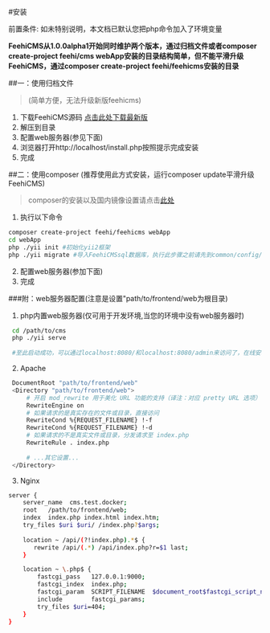 #安装

前置条件: 如未特别说明，本文档已默认您把php命令加入了环境变量

**FeehiCMS从1.0.0alpha1开始同时维护两个版本，通过归档文件或者composer create-project feehi/cms webApp安装的目录结构简单，但不能平滑升级FeehiCMS，通过composer create-project feehi/feehicms安装的目录**


##一：使用归档文件
>(简单方便，无法升级新版feehicms)

1. 下载FeehiCMS源码 [点击此处下载最新版](http://resource-1251086492.file.myqcloud.com/Feehi_CMS.zip)
2. 解压到目录 
3. 配置web服务器(参见下面)
4. 浏览器打开http://localhost/install.php按照提示完成安装
5. 完成
    


##二：使用composer (推荐使用此方式安装，运行composer update平滑升级FeehiCMS)
>composer的安装以及国内镜像设置请点击[此处](http://www.phpcomposer.com/)
1. 执行以下命令
 ```bash
 composer create-project feehi/feehicms webApp
 cd webApp
 php ./yii init #初始化yii2框架
 php ./yii migrate #导入FeehiCMSsql数据库，执行此步骤之前请先到common/config/main-local.php修改成正确的数据库配置
 ```
 2. 配置web服务器(参加下面)
 3. 完成
 
###附：web服务器配置(注意是设置"path/to/frontend/web为根目录)
 
 1. php内置web服务器(仅可用于开发环境,当您的环境中没有web服务器时)
 ```bash
  cd /path/to/cms
  php ./yii serve  
  
  #至此启动成功，可以通过localhost:8080/和localhost:8080/admin来访问了，在线安装即访问localhost:8080/install.php
 ```
 
 2. Apache
 ```bash
  DocumentRoot "path/to/frontend/web"
  <Directory "path/to/frontend/web">
      # 开启 mod_rewrite 用于美化 URL 功能的支持（译注：对应 pretty URL 选项）
      RewriteEngine on
      # 如果请求的是真实存在的文件或目录，直接访问
      RewriteCond %{REQUEST_FILENAME} !-f
      RewriteCond %{REQUEST_FILENAME} !-d
      # 如果请求的不是真实文件或目录，分发请求至 index.php
      RewriteRule . index.php
  
      # ...其它设置...
  </Directory>
  ```
  
 3. Nginx
 ```bash
 server {
     server_name  cms.test.docker;
     root   /path/to/frontend/web;
     index  index.php index.html index.htm;
     try_files $uri $uri/ /index.php?$args;
     
     location ~ /api/(?!index.php).*$ {
        rewrite /api/(.*) /api/index.php?r=$1 last;
     }
 
     location ~ \.php$ {
         fastcgi_pass   127.0.0.1:9000;
         fastcgi_index  index.php;
         fastcgi_param  SCRIPT_FILENAME  $document_root$fastcgi_script_name;
         include        fastcgi_params;
         try_files $uri=404;
     }
 }
 ```